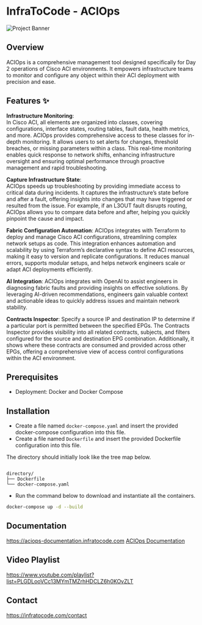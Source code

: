 #   InfraToCode - ACIOps

![Project Banner](https://i.imgur.com/aNPg18I.png)


## Overview

ACIOps is a comprehensive management tool designed specifically for Day 2 operations of Cisco ACI environments. It empowers infrastructure teams to monitor and configure any object within their ACI deployment with precision and ease. 


## Features ✨

**Infrastructure Monitoring**: <br/> 
In Cisco ACI, all elements are organized into classes, covering configurations, interface states, routing tables, fault data, health metrics, and more. ACIOps provides comprehensive access to these classes for in-depth monitoring. It allows users to set alerts for changes, threshold breaches, or missing parameters within a class. This real-time monitoring enables quick response to network shifts, enhancing infrastructure oversight and ensuring optimal performance through proactive management and rapid troubleshooting.

**Capture Infrastructure State**: <br/>
ACIOps speeds up troubleshooting by providing immediate access to critical data during incidents. It captures the infrastructure’s state before and after a fault, offering insights into changes that may have triggered or resulted from the issue. For example, if an L3OUT fault disrupts routing, ACIOps allows you to compare data before and after, helping you quickly pinpoint the cause and impact.

**Fabric Configuration Automation**:
ACIOps integrates with Terraform to deploy and manage Cisco ACI configurations, streamlining complex network setups as code. This integration enhances automation and scalability by using Terraform’s declarative syntax to define ACI resources, making it easy to version and replicate configurations. It reduces manual errors, supports modular setups, and helps network engineers scale or adapt ACI deployments efficiently.

**AI Integration**:
ACIOps integrates with OpenAI to assist engineers in diagnosing fabric faults and providing insights on effective solutions. By leveraging AI-driven recommendations, engineers gain valuable context and actionable ideas to quickly address issues and maintain network stability.

**Contracts Inspector**:
Specify a source IP and destination IP to determine if a particular port is permitted between the specified EPGs. The Contracts Inspector provides visibility into all related contracts, subjects, and filters configured for the source and destination EPG combination. Additionally, it shows where these contracts are consumed and provided across other EPGs, offering a comprehensive view of access control configurations within the ACI environment.


## Prerequisites
- Deployment: Docker and Docker Compose

## Installation
* Create a file named `docker-compose.yaml` and insert the provided docker-compose configuration into this file.
* Create a file named `Dockerfile` and insert the provided Dockerfile configuration into this file.

The directory should initially look like the tree map below.

```plaintext

directory/
├── Dockerfile
└── docker-compose.yaml

```

* Run the command below to download and instantiate all the containers.
```bash
docker-compose up -d --build
```

## Documentation
https://aciops-documentation.infratocode.com
<a href="https://https://aciops-documentation.infratocode.com" target="_blank">ACIOps Documentation</a>


## Video Playlist
https://www.youtube.com/playlist?list=PLGDLooVCc13MYmTMZrhHDCLZ6h0KOvZLT

## Contact
https://infratocode.com/contact

